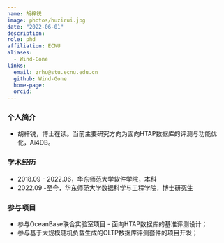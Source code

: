 ```yaml
---
name: 胡梓锐
image: photos/huzirui.jpg
date: "2022-06-01"
description: 
role: phd
affiliation: ECNU
aliases:
  - Wind-Gone
links:
  email: zrhu@stu.ecnu.edu.cn
  github: Wind-Gone
  home-page:
  orcid:
---
```


### 个人简介

- 胡梓锐，博士在读。当前主要研究方向为面向HTAP数据库的评测与功能优化，Ai4DB。

### 学术经历

- 2018.09 - 2022.06，华东师范大学软件学院，本科
- 2022.09 -至今，华东师范大学数据科学与工程学院，博士研究生

### 参与项目

- 参与OceanBase联合实验室项目 - 面向HTAP数据库的基准评测设计；
- 参与基于大规模随机负载生成的OLTP数据库评测套件的项目开发；
